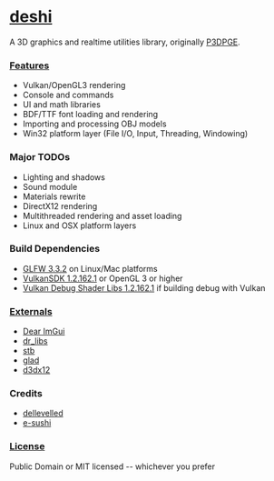 [deshi](https://github.com/sellesoft/deshi)
===
A 3D graphics and realtime utilities library, originally [P3DPGE](https://github.com/SushiSalad/P3DPGE).

### [Features](https://github.com/sellesoft/deshi/wiki)
* Vulkan/OpenGL3 rendering
* Console and commands
* UI and math libraries
* BDF/TTF font loading and rendering
* Importing and processing OBJ models
* Win32 platform layer (File I/O, Input, Threading, Windowing)

### Major TODOs
* Lighting and shadows
* Sound module
* Materials rewrite
* DirectX12 rendering
* Multithreaded rendering and asset loading
* Linux and OSX platform layers

### Build Dependencies
* [GLFW 3.3.2](https://github.com/glfw/glfw/releases/tag/3.3.2) on Linux/Mac platforms
* [VulkanSDK 1.2.162.1](https://vulkan.lunarg.com/sdk/home) or OpenGL 3 or higher
* [Vulkan Debug Shader Libs 1.2.162.1](https://vulkan.lunarg.com/sdk/home) if building debug with Vulkan

### [Externals](https://github.com/sellesoft/deshi/tree/main/src/external)
* [Dear ImGui](https://github.com/ocornut/imgui)
* [dr_libs](https://github.com/mackron/dr_libs)
* [stb](https://github.com/nothings/stb)
* [glad](https://github.com/Dav1dde/glad)
* [d3dx12](https://github.com/microsoft/DirectX-Headers)

### Credits
* [dellevelled](https://github.com/DelleVelleD)
* [e-sushi](https://github.com/e-sushi)

### [License](LICENSE)
Public Domain or MIT licensed -- whichever you prefer
